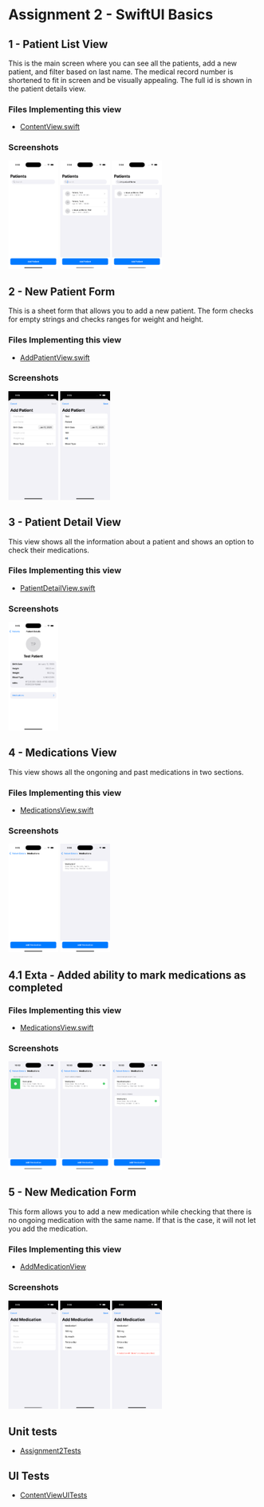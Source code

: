 # Assignment 2 - SwiftUI Basics

## 1 - Patient List View

This is the main screen where you can see all the patients, add a new patient, and filter based on last name.
The medical record number is shortened to fit in screen and be visually appealing. The full id is shown in the patient details view.


### Files Implementing this view
* [ContentView.swift](https://github.com/MiguelAFH/CS342-Assignment2/blob/main/Assignment2/Views/ContentView.swift)

### Screenshots
<img src="https://github.com/MiguelAFH/CS342-Assignment2/blob/main/screenshots/PatientsList1.png" width="100"> <img src="https://github.com/MiguelAFH/CS342-Assignment2/blob/main/screenshots/PatientsList2.png" width="100">
<img src="https://github.com/MiguelAFH/CS342-Assignment2/blob/main/screenshots/SearchBar.png" width="100">


## 2 - New Patient Form

This is a sheet form that allows you to add a new patient. The form checks for empty strings and checks ranges for weight and height.

### Files Implementing this view
* [AddPatientView.swift](https://github.com/MiguelAFH/CS342-Assignment2/blob/main/Assignment2/Views/AddPatientView.swift)

### Screenshots
<img src="https://github.com/MiguelAFH/CS342-Assignment2/blob/main/screenshots/AddPatient1.png" width="100"> <img src="https://github.com/MiguelAFH/CS342-Assignment2/blob/main/screenshots/AddPatient2.png" width="100">

## 3 - Patient Detail View

This view shows all the information about a patient and shows an option to check their medications.

### Files Implementing this view
* [PatientDetailView.swift](https://github.com/MiguelAFH/CS342-Assignment2/blob/main/Assignment2/Views/PatientDetailView.swift)

### Screenshots
<img src="https://github.com/MiguelAFH/CS342-Assignment2/blob/main/screenshots/PatientDetails.png" width="100">

## 4 - Medications View

This view shows all the ongoning and past medications in two sections.

### Files Implementing this view
* [MedicationsView.swift](https://github.com/MiguelAFH/CS342-Assignment2/blob/main/Assignment2/Views/MedicationsView.swift)

### Screenshots
<img src="https://github.com/MiguelAFH/CS342-Assignment2/blob/main/screenshots/MedicationsList1.png" width="100"> <img src="https://github.com/MiguelAFH/CS342-Assignment2/blob/main/screenshots/MedicationsList2.png" width="100">

## 4.1 Exta - Added ability to mark medications as completed

### Files Implementing this view
* [MedicationsView.swift](https://github.com/MiguelAFH/CS342-Assignment2/blob/main/Assignment2/Views/MedicationsView.swift)

### Screenshots
<img src="https://github.com/MiguelAFH/CS342-Assignment2/blob/main/screenshots/MarkMedicationAsComplete1.png" width="100"> <img src="https://github.com/MiguelAFH/CS342-Assignment2/blob/main/screenshots/MarkMedicationAsComplete2.png" width="100"> <img src="https://github.com/MiguelAFH/CS342-Assignment2/blob/main/screenshots/MarkMedicationAsComplete3.png" width="100">

## 5 - New Medication Form

This form allows you to add a new medication while checking that there is no ongoing medication with the same name. If that is the case, it will not let you add the medication.

### Files Implementing this view
* [AddMedicationView](https://github.com/MiguelAFH/CS342-Assignment2/blob/main/Assignment2/Views/AddMedicationView.swift)

### Screenshots
<img src="https://github.com/MiguelAFH/CS342-Assignment2/blob/main/screenshots/AddMedication1.png" width="100"> <img src="https://github.com/MiguelAFH/CS342-Assignment2/blob/main/screenshots/AddMedication2.png" width="100"> <img src="https://github.com/MiguelAFH/CS342-Assignment2/blob/main/screenshots/AddMedication3.png" width="100">

## Unit tests

* [Assignment2Tests](https://github.com/MiguelAFH/CS342-Assignment2/tree/main/Assignment2Tests)

## UI Tests

* [ContentViewUITests](https://github.com/MiguelAFH/CS342-Assignment2/blob/main/Assignment2UITests/ContentViewUITests.swift)

